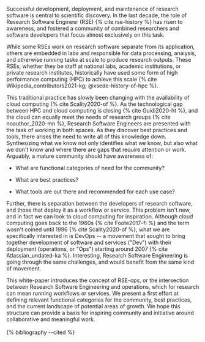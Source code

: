 Successful development, deployment, and maintenance of research software
is central to scientific discovery. In the last decade, the role of
Research Software Engineer (RSE) {% cite rse-history %} has risen to awareness,
and fostered a community of combined researchers and software developers
that focus almost exclusively on this task.

While some RSEs work on research software separate from its application,
others are embedded in labs and responsible for data processing,
analysis, and otherwise running tasks at scale to produce research
outputs. These RSEs, whether they be staff at national labs, academic
institutions, or private research institutes, historically have used
some form of high performance computing (HPC) to achieve this scale
{% cite Wikipedia_contributors2021-kg; @xsede-history-of-hpc %}.

This traditional practice has slowly been changing with the availability
of cloud computing {% cite Scality2020-of %}. As the technological gap between
HPC and cloud computing is closing {% cite Guidi2020-ht %}, and the cloud can
equally meet the needs of research groups {% cite noauthor_2020-mn %}, Research
Software Engineers are presented with the task of working in both
spaces. As they discover best practices and tools, there arises the need
to write all of this knowledge down. Synthesizing what we know not only
identifies what we know, but also what we don't know and where there are
gaps that require attention or work. Arguably, a mature community should
have awareness of:

-   What are functional categories of need for the community?

-   What are best practices?

-   What tools are out there and recommended for each use case?

Further, there is separation between the developers of research
software, and those that deploy it as a workflow or service. This
problem isn't new, and in fact we can look to cloud computing for
inspiration. Although cloud computing goes back to the 1960s
{% cite Foote2017-fi %} and the term wasn't coined until 1996 {% cite Scality2020-of %},
what we are specifically interested in is DevOps -- a movement that
sought to bring together development of software and services ("Dev")
with their deployment (operations, or "Ops") starting around 2007
{% cite Atlassian_undated-ka %}. Interesting, Research Software Engineering is
going through the same challenges, and would benefit from the same kind
of movement.

This white-paper introduces the concept of RSE-ops, or the intersection
between Research Software Engineering and operations, which for research
can mean running workflows or services. We present a first effort at
defining relevant functional categories for the community, best
practices, and the current landscape of potential areas of growth. We
hope this structure can provide a basis for inspiring community and
initiative around collaborative and meaningful work.
<br><br>
{% bibliography --cited %}